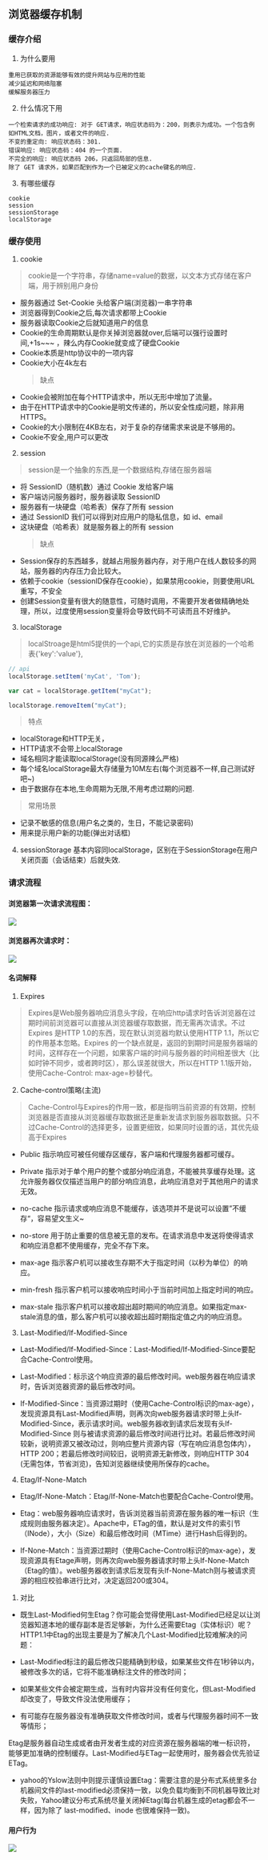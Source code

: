 ## 浏览器缓存机制
### 缓存介绍
1. 为什么要用
```
重用已获取的资源能够有效的提升网站与应用的性能
减少延迟和网络阻塞
缓解服务器压力
```
2. 什么情况下用
```
一个检索请求的成功响应: 对于 GET请求，响应状态码为：200，则表示为成功。一个包含例如HTML文档，图片，或者文件的响应.
不变的重定向: 响应状态码：301.
错误响应: 响应状态码：404 的一个页面.
不完全的响应: 响应状态码 206，只返回局部的信息.
除了 GET 请求外，如果匹配到作为一个已被定义的cache键名的响应.
```
3. 有哪些缓存
```
cookie
session
sessionStorage
localStorage
```

### 缓存使用
1. cookie
  > cookie是一个字符串，存储name=value的数据，以文本方式存储在客户端，用于辨别用户身份
- 服务器通过 Set-Cookie 头给客户端(浏览器)一串字符串
- 浏览器得到Cookie之后,每次请求都带上Cookie
- 服务器读取Cookie之后就知道用户的信息
- Cookie的生命周期默认是你关掉浏览器就over,后端可以强行设置时间,+1s~~~ ，辣么内存Cookie就变成了硬盘Cookie
- Cookie本质是http协议中的一项内容
- Cookie大小在4k左右
  > 缺点
- Cookie会被附加在每个HTTP请求中，所以无形中增加了流量。
- 由于在HTTP请求中的Cookie是明文传递的，所以安全性成问题，除非用HTTPS。
- Cookie的大小限制在4KB左右，对于复杂的存储需求来说是不够用的。
- Cookie不安全,用户可以更改
  
2. session
  > session是一个抽象的东西,是一个数据结构,存储在服务器端
- 将 SessionID（随机数）通过 Cookie 发给客户端
- 客户端访问服务器时，服务器读取 SessionID
- 服务器有一块硬盘（哈希表）保存了所有 session
- 通过 SessionID 我们可以得到对应用户的隐私信息，如 id、email
- 这块硬盘（哈希表）就是服务器上的所有 session
  > 缺点
- Session保存的东西越多，就越占用服务器内存，对于用户在线人数较多的网站，服务器的内存压力会比较大。
- 依赖于cookie（sessionID保存在cookie），如果禁用cookie，则要使用URL重写，不安全
- 创建Session变量有很大的随意性，可随时调用，不需要开发者做精确地处理，所以，过度使用session变量将会导致代码不可读而且不好维护。
  
3. localStorage
> localStroage是html5提供的一个api,它的实质是存放在浏览器的一个哈希表{'key':'value'}, 
  ```js
  // api
  localStorage.setItem('myCat', 'Tom');

  var cat = localStorage.getItem("myCat");

  localStorage.removeItem("myCat");
```
> 特点
- localStorage和HTTP无关，
- HTTP请求不会带上localStorage
- 域名相同才能读取localStorage(没有同源辣么严格)
- 每个域名localStorage最大存储量为10M左右(每个浏览器不一样,自己测试好吧~)
- 由于数据存在本地,生命周期为无限,不用考虑过期的问题.

> 常用场景
- 记录不敏感的信息(用户名之类的，生日，不能记录密码)
- 用来提示用户新的功能(弹出对话框)

4. sessionStorage
基本内容同localStorage，区别在于SessionStorage在用户关闭页面（会话结束）后就失效.

### 请求流程
#### 浏览器第一次请求流程图：
![](https://upload-images.jianshu.io/upload_images/1419656-edd493eefc698849.png?imageMogr2/auto-orient/strip%7CimageView2/2/w/700)

#### 浏览器再次请求时：
![](https://upload-images.jianshu.io/upload_images/1419656-1f4c5b7ec7c29d5d.png?imageMogr2/auto-orient/strip%7CimageView2/2/w/700)

#### 名词解释
1. Expires
> Expires是Web服务器响应消息头字段，在响应http请求时告诉浏览器在过期时间前浏览器可以直接从浏览器缓存取数据，而无需再次请求。不过Expires 是HTTP 1.0的东西，现在默认浏览器均默认使用HTTP 1.1，所以它的作用基本忽略。Expires 的一个缺点就是，返回的到期时间是服务器端的时间，这样存在一个问题，如果客户端的时间与服务器的时间相差很大（比如时钟不同步，或者跨时区），那么误差就很大，所以在HTTP 1.1版开始，使用Cache-Control: max-age=秒替代。

2. Cache-control策略(主流)
> Cache-Control与Expires的作用一致，都是指明当前资源的有效期，控制浏览器是否直接从浏览器缓存取数据还是重新发请求到服务器取数据。只不过Cache-Control的选择更多，设置更细致，如果同时设置的话，其优先级高于Expires

- Public 指示响应可被任何缓存区缓存，客户端和代理服务器都可缓存。

- Private 指示对于单个用户的整个或部分响应消息，不能被共享缓存处理。这允许服务器仅仅描述当用户的部分响应消息，此响应消息对于其他用户的请求无效。

- no-cache 指示请求或响应消息不能缓存，该选项并不是说可以设置”不缓存“，容易望文生义~

- no-store 用于防止重要的信息被无意的发布。在请求消息中发送将使得请求和响应消息都不使用缓存，完全不存下來。

- max-age 指示客户机可以接收生存期不大于指定时间（以秒为单位）的响应。

- min-fresh 指示客户机可以接收响应时间小于当前时间加上指定时间的响应。

- max-stale 指示客户机可以接收超出超时期间的响应消息。如果指定max-stale消息的值，那么客户机可以接收超出超时期指定值之内的响应消息。

3. Last-Modified/If-Modified-Since
- Last-Modified/If-Modified-Since：Last-Modified/If-Modified-Since要配合Cache-Control使用。

- Last-Modified：标示这个响应资源的最后修改时间。web服务器在响应请求时，告诉浏览器资源的最后修改时间。

- If-Modified-Since：当资源过期时（使用Cache-Control标识的max-age），发现资源具有Last-Modified声明，则再次向web服务器请求时带上头If-Modified-Since，表示请求时间。web服务器收到请求后发现有头If-Modified-Since 则与被请求资源的最后修改时间进行比对。若最后修改时间较新，说明资源又被改动过，则响应整片资源内容（写在响应消息包体内），HTTP 200；若最后修改时间较旧，说明资源无新修改，则响应HTTP 304 (无需包体，节省浏览)，告知浏览器继续使用所保存的cache。

4. Etag/If-None-Match
- Etag/If-None-Match：Etag/If-None-Match也要配合Cache-Control使用。

- Etag：web服务器响应请求时，告诉浏览器当前资源在服务器的唯一标识（生成规则由服务器决定）。Apache中，ETag的值，默认是对文件的索引节（INode），大小（Size）和最后修改时间（MTime）进行Hash后得到的。

- If-None-Match：当资源过期时（使用Cache-Control标识的max-age），发现资源具有Etage声明，则再次向web服务器请求时带上头If-None-Match（Etag的值）。web服务器收到请求后发现有头If-None-Match则与被请求资源的相应校验串进行比对，决定返回200或304。

1. 对比
- 既生Last-Modified何生Etag？你可能会觉得使用Last-Modified已经足以让浏览器知道本地的缓存副本是否足够新，为什么还需要Etag（实体标识）呢？HTTP1.1中Etag的出现主要是为了解决几个Last-Modified比较难解决的问题：

- Last-Modified标注的最后修改只能精确到秒级，如果某些文件在1秒钟以内，被修改多次的话，它将不能准确标注文件的修改时间；

- 如果某些文件会被定期生成，当有时内容并没有任何变化，但Last-Modified却改变了，导致文件没法使用缓存；

- 有可能存在服务器没有准确获取文件修改时间，或者与代理服务器时间不一致等情形；

Etag是服务器自动生成或者由开发者生成的对应资源在服务器端的唯一标识符，能够更加准确的控制缓存。Last-Modified与ETag一起使用时，服务器会优先验证ETag。

- yahoo的Yslow法则中则提示谨慎设置Etag：需要注意的是分布式系统里多台机器间文件的last-modified必须保持一致，以免负载均衡到不同机器导致比对失败，Yahoo建议分布式系统尽量关闭掉Etag(每台机器生成的etag都会不一样，因为除了 last-modified、inode 也很难保持一致)。

#### 用户行为
![](https://upload-images.jianshu.io/upload_images/1419656-e045c635b512afec.png?imageMogr2/auto-orient/strip%7CimageView2/2/w/700)

